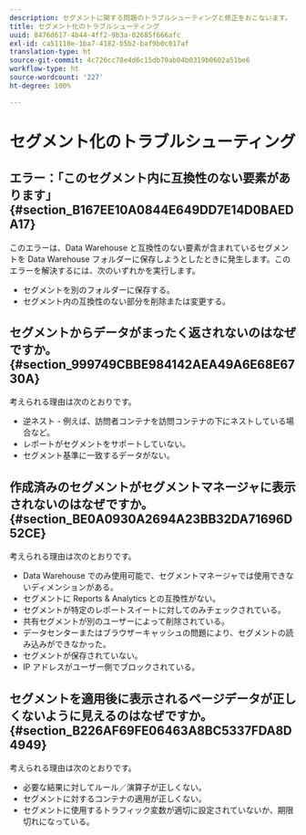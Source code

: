 ```yaml
---
description: セグメントに関する問題のトラブルシューティングと修正をおこないます。
title: セグメント化のトラブルシューティング
uuid: 8476d617-4b44-4ff2-9b3a-02685f666afc
exl-id: ca51110e-1ba7-4182-b5b2-baf9b0c017af
translation-type: ht
source-git-commit: 4c726cc78e4d6c15db70ab04b0319b0602a51be6
workflow-type: ht
source-wordcount: '227'
ht-degree: 100%

---
```


# セグメント化のトラブルシューティング

## エラー：「このセグメント内に互換性のない要素があります」 {#section_B167EE10A0844E649DD7E14D0BAEDA17}

このエラーは、Data Warehouse と互換性のない要素が含まれているセグメントを Data Warehouse フォルダーに保存しようとしたときに発生します。このエラーを解決するには、次のいずれかを実行します。

* セグメントを別のフォルダーに保存する。
* セグメント内の互換性のない部分を削除または変更する。

## セグメントからデータがまったく返されないのはなぜですか。 {#section_999749CBBE984142AEA49A6E68E6730A}

考えられる理由は次のとおりです。

* 逆ネスト - 例えば、訪問者コンテナを訪問コンテナの下にネストしている場合など。
* レポートがセグメントをサポートしていない。
* セグメント基準に一致するデータがない。

## 作成済みのセグメントがセグメントマネージャに表示されないのはなぜですか。 {#section_BE0A0930A2694A23BB32DA71696D52CE}

考えられる理由は次のとおりです。

* Data Warehouse でのみ使用可能で、セグメントマネージャでは使用できないディメンションがある。
* セグメントに Reports &amp; Analytics との互換性がない。
* セグメントが特定のレポートスイートに対してのみチェックされている。
* 共有セグメントが別のユーザーによって削除されている。
* データセンターまたはブラウザーキャッシュの問題により、セグメントの読み込みができなかった。
* セグメントが保存されていない。
* IP アドレスがユーザー側でブロックされている。

## セグメントを適用後に表示されるページデータが正しくないように見えるのはなぜですか。 {#section_B226AF69FE06463A8BC5337FDA8D4949}

考えられる理由は次のとおりです。

* 必要な結果に対してルール／演算子が正しくない。
* セグメントに対するコンテナの適用が正しくない。
* セグメントに使用するトラフィック変数が適切に設定されていないか、期限切れになっている。
